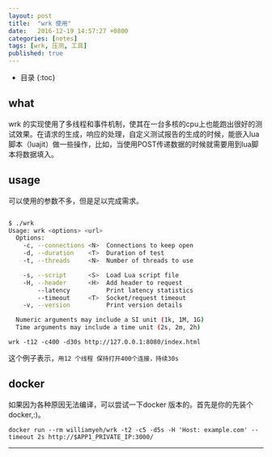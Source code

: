 ```yaml
---
layout: post
title:  "wrk 使用"
date:   2016-12-19 14:57:27 +0800
categories: [notes]
tags: [wrk, 压测, 工具]
published: true
---
```

* 目录
{:toc}

## what

wrk 的实现使用了多线程和事件机制，使其在一台多核的cpu上也能跑出很好的测试效果。在请求的生成，响应的处理，自定义测试报告的生成的时候，能嵌入lua脚本（luajit）做一些操作，比如，当使用POST传递数据的时候就需要用到lua脚本将数据填入。

## usage
可以使用的参数不多，但是足以完成需求。

```sh

$ ./wrk
Usage: wrk <options> <url>
  Options:
    -c, --connections <N>  Connections to keep open
    -d, --duration    <T>  Duration of test
    -t, --threads     <N>  Number of threads to use

    -s, --script      <S>  Load Lua script file
    -H, --header      <H>  Add header to request
        --latency          Print latency statistics
        --timeout     <T>  Socket/request timeout
    -v, --version          Print version details

  Numeric arguments may include a SI unit (1k, 1M, 1G)
  Time arguments may include a time unit (2s, 2m, 2h)
```

    wrk -t12 -c400 -d30s http://127.0.0.1:8080/index.html

这个例子表示，`用12 个线程 保持打开400个连接，持续30s`

## docker
如果因为各种原因无法编译，可以尝试一下docker 版本的。首先是你的先装个docker,:)。

    docker run --rm williamyeh/wrk -t2 -c5 -d5s -H 'Host: example.com' --timeout 2s http://$APP1_PRIVATE_IP:3000/

---

[1]: https://github.com/wg/wrk "wrk"
[2]: https://www.digitalocean.com/community/tutorials/how-to-benchmark-http-latency-with-wrk-on-ubuntu-14-04#step-4-—-run-a-wrk-benchmark-test "how-to-benchmark-http-latency-with-wrk-on-ubuntu-14-04"
